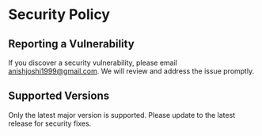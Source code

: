 # Security Policy

## Reporting a Vulnerability

If you discover a security vulnerability, please email anishjoshi1999@gmail.com. We will review and address the issue promptly.

## Supported Versions

Only the latest major version is supported. Please update to the latest release for security fixes.

